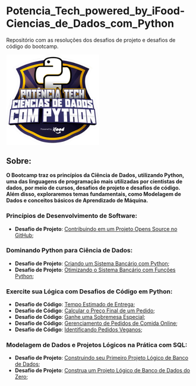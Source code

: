 # Potencia_Tech_powered_by_iFood-Ciencias_de_Dados_com_Python
Repositório com as resoluções dos desafios de projeto e desafios de código do bootcamp.

<img src="images\logo.webp" align='center' alt="drawing" width="250" heigth="250"/>

## Sobre:

**O Bootcamp traz os princípios da Ciência de Dados, utilizando Python, uma das linguagens de programação mais utilizadas por cientistas de dados, por meio de cursos, desafios de projeto e desafios de código. Além disso, exploraremos temas fundamentais, como Modelagem de Dados e conceitos básicos de Aprendizado de Máquina.**

### Princípios de Desenvolvimento de Software:

* **Desafio de Projeto**: [Contribuindo em um Projeto Opens Source no GitHub]();

### Dominando Python para Ciência de Dados:

* **Desafio de Projeto**: [Criando um Sistema Bancário com Python]();
* **Desafio de Projeto**: [Otimizando o Sistema Bancário com Funções Python]();

### Exercite sua Lógica com Desafios de Código em Python:

* **Desafio de Código**: [Tempo Estimado de Entrega]();
* **Desafio de Código**: [Calcular o Preço Final de um Pedido]();
* **Desafio de Código**: [Ganhe uma Sobremesa Especial]();
* **Desafio de Código**: [Gerenciamento de Pedidos de Comida Online]();
* **Desafio de Código**: [Identificando Pedidos Veganos]();

### Modelagem de Dados e Projetos Lógicos na Prática com SQL:

* **Desafio de Projeto**: [Construindo seu Primeiro Projeto Lógico de Banco de Dados](https://github.com/Jcnok/Potencia_Tech_powered_by_iFood-Ciencias_de_Dados_com_Python/tree/main/DP4#desafio---projeto-de-banco-de-dados-e-commerce-refinado);
* **Desafio de Projeto**: [Construa um Projeto Lógico de Banco de Dados do Zero]();

